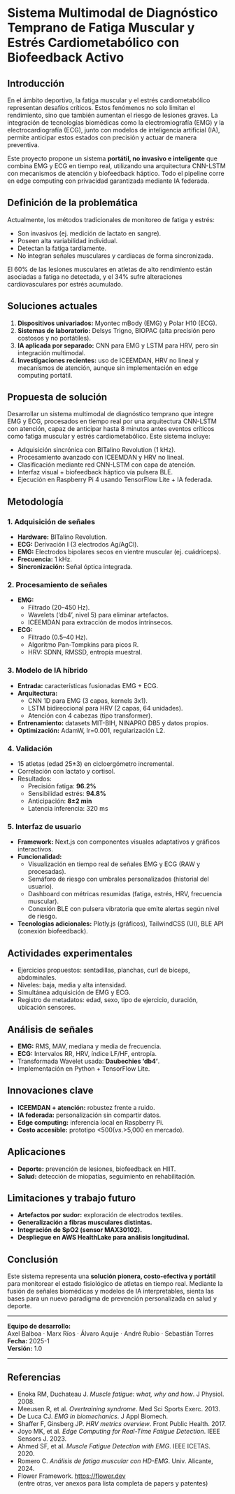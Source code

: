 # **Sistema Multimodal de Diagnóstico Temprano de Fatiga Muscular y Estrés Cardiometabólico con Biofeedback Activo**

## **Introducción**
En el ámbito deportivo, la fatiga muscular y el estrés cardiometabólico representan desafíos críticos. Estos fenómenos no solo limitan el rendimiento, sino que también aumentan el riesgo de lesiones graves. La integración de tecnologías biomédicas como la electromiografía (EMG) y la electrocardiografía (ECG), junto con modelos de inteligencia artificial (IA), permite anticipar estos estados con precisión y actuar de manera preventiva.

Este proyecto propone un sistema **portátil, no invasivo e inteligente** que combina EMG y ECG en tiempo real, utilizando una arquitectura CNN-LSTM con mecanismos de atención y biofeedback háptico. Todo el pipeline corre en edge computing con privacidad garantizada mediante IA federada.

## **Definición de la problemática**
Actualmente, los métodos tradicionales de monitoreo de fatiga y estrés:
- Son invasivos (ej. medición de lactato en sangre).
- Poseen alta variabilidad individual.
- Detectan la fatiga tardíamente.
- No integran señales musculares y cardiacas de forma sincronizada.

El 60% de las lesiones musculares en atletas de alto rendimiento están asociadas a fatiga no detectada, y el 34% sufre alteraciones cardiovasculares por estrés acumulado.

## **Soluciones actuales**
1. **Dispositivos univariados:** Myontec mBody (EMG) y Polar H10 (ECG).
2. **Sistemas de laboratorio:** Delsys Trigno, BIOPAC (alta precisión pero costosos y no portátiles).
3. **IA aplicada por separado:** CNN para EMG y LSTM para HRV, pero sin integración multimodal.
4. **Investigaciones recientes:** uso de ICEEMDAN, HRV no lineal y mecanismos de atención, aunque sin implementación en edge computing portátil.

## **Propuesta de solución**
Desarrollar un sistema multimodal de diagnóstico temprano que integre EMG y ECG, procesados en tiempo real por una arquitectura CNN-LSTM con atención, capaz de anticipar hasta 8 minutos antes eventos críticos como fatiga muscular y estrés cardiometabólico. Este sistema incluye:
- Adquisición sincrónica con BITalino Revolution (1 kHz).
- Procesamiento avanzado con ICEEMDAN y HRV no lineal.
- Clasificación mediante red CNN-LSTM con capa de atención.
- Interfaz visual + biofeedback háptico vía pulsera BLE.
- Ejecución en Raspberry Pi 4 usando TensorFlow Lite + IA federada.

## **Metodología**
### **1. Adquisición de señales**
- **Hardware:** BITalino Revolution.
- **ECG:** Derivación I (3 electrodos Ag/AgCl).
- **EMG:** Electrodos bipolares secos en vientre muscular (ej. cuádriceps).
- **Frecuencia:** 1 kHz.
- **Sincronización:** Señal óptica integrada.

### **2. Procesamiento de señales**
- **EMG:**
  - Filtrado (20–450 Hz).
  - Wavelets (‘db4’, nivel 5) para eliminar artefactos.
  - ICEEMDAN para extracción de modos intrínsecos.
- **ECG:**
  - Filtrado (0.5–40 Hz).
  - Algoritmo Pan-Tompkins para picos R.
  - HRV: SDNN, RMSSD, entropía muestral.

### **3. Modelo de IA híbrido**
- **Entrada:** características fusionadas EMG + ECG.
- **Arquitectura:**
  - CNN 1D para EMG (3 capas, kernels 3x1).
  - LSTM bidireccional para HRV (2 capas, 64 unidades).
  - Atención con 4 cabezas (tipo transformer).
- **Entrenamiento:** datasets MIT-BIH, NINAPRO DB5 y datos propios.
- **Optimización:** AdamW, lr=0.001, regularización L2.

### **4. Validación**
- 15 atletas (edad 25±3) en cicloergómetro incremental.
- Correlación con lactato y cortisol.
- Resultados:
  - Precisión fatiga: **96.2%**
  - Sensibilidad estrés: **94.8%**
  - Anticipación: **8±2 min**
  - Latencia inferencia: 320 ms

### **5. Interfaz de usuario**
- **Framework:** Next.js con componentes visuales adaptativos y gráficos interactivos.
- **Funcionalidad:**
  - Visualización en tiempo real de señales EMG y ECG (RAW y procesadas).
  - Semáforo de riesgo con umbrales personalizados (historial del usuario).
  - Dashboard con métricas resumidas (fatiga, estrés, HRV, frecuencia muscular).
  - Conexión BLE con pulsera vibratoria que emite alertas según nivel de riesgo.
- **Tecnologías adicionales:** Plotly.js (gráficos), TailwindCSS (UI), BLE API (conexión biofeedback).

## **Actividades experimentales**
- Ejercicios propuestos: sentadillas, planchas, curl de bíceps, abdominales.
- Niveles: baja, media y alta intensidad.
- Simultánea adquisición de EMG y ECG.
- Registro de metadatos: edad, sexo, tipo de ejercicio, duración, ubicación sensores.

## **Análisis de señales**
- **EMG:** RMS, MAV, mediana y media de frecuencia.
- **ECG:** Intervalos RR, HRV, índice LF/HF, entropía.
- Transformada Wavelet usada: **Daubechies ‘db4’**.
- Implementación en Python + TensorFlow Lite.

## **Innovaciones clave**
- **ICEEMDAN + atención:** robustez frente a ruido.
- **IA federada:** personalización sin compartir datos.
- **Edge computing:** inferencia local en Raspberry Pi.
- **Costo accesible:** prototipo <$500 (vs. >$5,000 en mercado).

## **Aplicaciones**
- **Deporte:** prevención de lesiones, biofeedback en HIIT.
- **Salud:** detección de miopatías, seguimiento en rehabilitación.

## **Limitaciones y trabajo futuro**
- **Artefactos por sudor:** exploración de electrodos textiles.
- **Generalización a fibras musculares distintas.**
- **Integración de SpO2 (sensor MAX30102).**
- **Despliegue en AWS HealthLake para análisis longitudinal.**

## **Conclusión**
Este sistema representa una **solución pionera, costo-efectiva y portátil** para monitorear el estado fisiológico de atletas en tiempo real. Mediante la fusión de señales biomédicas y modelos de IA interpretables, sienta las bases para un nuevo paradigma de prevención personalizada en salud y deporte.

---

**Equipo de desarrollo:**  
Axel Balboa · Marx Ríos · Álvaro Aquije · André Rubio · Sebastián Torres  
**Fecha:** 2025-1  
**Versión:** 1.0  

---

## **Referencias**
- Enoka RM, Duchateau J. *Muscle fatigue: what, why and how*. J Physiol. 2008.
- Meeusen R, et al. *Overtraining syndrome*. Med Sci Sports Exerc. 2013.
- De Luca CJ. *EMG in biomechanics*. J Appl Biomech.
- Shaffer F, Ginsberg JP. *HRV metrics overview*. Front Public Health. 2017.
- Joyo MK, et al. *Edge Computing for Real-Time Fatigue Detection*. IEEE Sensors J. 2023.
- Ahmed SF, et al. *Muscle Fatigue Detection with EMG*. IEEE ICETAS. 2020.
- Romero C. *Análisis de fatiga muscular con HD-EMG*. Univ. Alicante, 2024.
- Flower Framework. https://flower.dev  
(entre otras, ver anexos para lista completa de papers y patentes)
